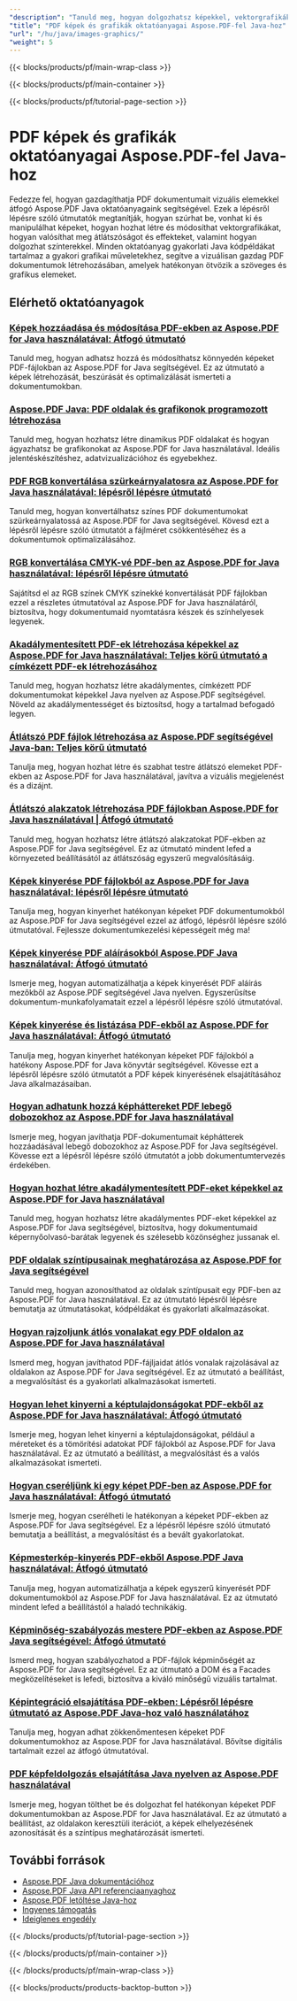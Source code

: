```yaml
---
"description": "Tanuld meg, hogyan dolgozhatsz képekkel, vektorgrafikákkal és vizuális elemekkel PDF dokumentumokban ezekkel az Aspose.PDF Java oktatóanyagokkal."
"title": "PDF képek és grafikák oktatóanyagai Aspose.PDF-fel Java-hoz"
"url": "/hu/java/images-graphics/"
"weight": 5
---
```


{{< blocks/products/pf/main-wrap-class >}}

{{< blocks/products/pf/main-container >}}

{{< blocks/products/pf/tutorial-page-section >}}
# PDF képek és grafikák oktatóanyagai Aspose.PDF-fel Java-hoz

Fedezze fel, hogyan gazdagíthatja PDF dokumentumait vizuális elemekkel átfogó Aspose.PDF Java oktatóanyagaink segítségével. Ezek a lépésről lépésre szóló útmutatók megtanítják, hogyan szúrhat be, vonhat ki és manipulálhat képeket, hogyan hozhat létre és módosíthat vektorgrafikákat, hogyan valósíthat meg átlátszóságot és effekteket, valamint hogyan dolgozhat színterekkel. Minden oktatóanyag gyakorlati Java kódpéldákat tartalmaz a gyakori grafikai műveletekhez, segítve a vizuálisan gazdag PDF dokumentumok létrehozásában, amelyek hatékonyan ötvözik a szöveges és grafikus elemeket.

## Elérhető oktatóanyagok

### [Képek hozzáadása és módosítása PDF-ekben az Aspose.PDF for Java használatával: Átfogó útmutató](./add-change-images-aspose-pdf-java/)
Tanuld meg, hogyan adhatsz hozzá és módosíthatsz könnyedén képeket PDF-fájlokban az Aspose.PDF for Java segítségével. Ez az útmutató a képek létrehozását, beszúrását és optimalizálását ismerteti a dokumentumokban.

### [Aspose.PDF Java: PDF oldalak és grafikonok programozott létrehozása](./aspose-pdf-java-create-pages-graphs-pdfs/)
Tanuld meg, hogyan hozhatsz létre dinamikus PDF oldalakat és hogyan ágyazhatsz be grafikonokat az Aspose.PDF for Java használatával. Ideális jelentéskészítéshez, adatvizualizációhoz és egyebekhez.

### [PDF RGB konvertálása szürkeárnyalatosra az Aspose.PDF for Java használatával: lépésről lépésre útmutató](./convert-pdf-rgb-grayscale-aspose-java/)
Tanuld meg, hogyan konvertálhatsz színes PDF dokumentumokat szürkeárnyalatossá az Aspose.PDF for Java segítségével. Kövesd ezt a lépésről lépésre szóló útmutatót a fájlméret csökkentéséhez és a dokumentumok optimalizálásához.

### [RGB konvertálása CMYK-vé PDF-ben az Aspose.PDF for Java használatával: lépésről lépésre útmutató](./convert-rgb-cmyk-pdf-aspose-java/)
Sajátítsd el az RGB színek CMYK színekké konvertálását PDF fájlokban ezzel a részletes útmutatóval az Aspose.PDF for Java használatáról, biztosítva, hogy dokumentumaid nyomtatásra készek és színhelyesek legyenek.

### [Akadálymentesített PDF-ek létrehozása képekkel az Aspose.PDF for Java használatával: Teljes körű útmutató a címkézett PDF-ek létrehozásához](./create-accessible-pdf-images-aspose-pdf-java/)
Tanuld meg, hogyan hozhatsz létre akadálymentes, címkézett PDF dokumentumokat képekkel Java nyelven az Aspose.PDF segítségével. Növeld az akadálymentességet és biztosítsd, hogy a tartalmad befogadó legyen.

### [Átlátszó PDF fájlok létrehozása az Aspose.PDF segítségével Java-ban: Teljes körű útmutató](./create-transparent-pdfs-aspose-pdf-java/)
Tanulja meg, hogyan hozhat létre és szabhat testre átlátszó elemeket PDF-ekben az Aspose.PDF for Java használatával, javítva a vizuális megjelenést és a dizájnt.

### [Átlátszó alakzatok létrehozása PDF fájlokban Aspose.PDF for Java használatával | Átfogó útmutató](./create-transparent-shapes-aspose-pdf-java/)
Tanuld meg, hogyan hozhatsz létre átlátszó alakzatokat PDF-ekben az Aspose.PDF for Java segítségével. Ez az útmutató mindent lefed a környezeted beállításától az átlátszóság egyszerű megvalósításáig.

### [Képek kinyerése PDF fájlokból az Aspose.PDF for Java használatával: lépésről lépésre útmutató](./extract-images-pdf-aspose-java/)
Tanulja meg, hogyan kinyerhet hatékonyan képeket PDF dokumentumokból az Aspose.PDF for Java segítségével ezzel az átfogó, lépésről lépésre szóló útmutatóval. Fejlessze dokumentumkezelési képességeit még ma!

### [Képek kinyerése PDF aláírásokból Aspose.PDF Java használatával: Átfogó útmutató](./extract-images-pdf-signatures-aspose-pdf-java/)
Ismerje meg, hogyan automatizálhatja a képek kinyerését PDF aláírás mezőkből az Aspose.PDF segítségével Java nyelven. Egyszerűsítse dokumentum-munkafolyamatait ezzel a lépésről lépésre szóló útmutatóval.

### [Képek kinyerése és listázása PDF-ekből az Aspose.PDF for Java használatával: Átfogó útmutató](./aspose-pdf-java-extract-images/)
Tanulja meg, hogyan kinyerhet hatékonyan képeket PDF fájlokból a hatékony Aspose.PDF for Java könyvtár segítségével. Kövesse ezt a lépésről lépésre szóló útmutatót a PDF képek kinyerésének elsajátításához Java alkalmazásaiban.

### [Hogyan adhatunk hozzá képháttereket PDF lebegő dobozokhoz az Aspose.PDF for Java használatával](./aspose-pdf-java-floatingbox-image-background/)
Ismerje meg, hogyan javíthatja PDF-dokumentumait képhátterek hozzáadásával lebegő dobozokhoz az Aspose.PDF for Java segítségével. Kövesse ezt a lépésről lépésre szóló útmutatót a jobb dokumentumtervezés érdekében.

### [Hogyan hozhat létre akadálymentesített PDF-eket képekkel az Aspose.PDF for Java használatával](./create-accessible-pdfs-images-aspose-pdf-java/)
Tanuld meg, hogyan hozhatsz létre akadálymentes PDF-eket képekkel az Aspose.PDF for Java segítségével, biztosítva, hogy dokumentumaid képernyőolvasó-barátak legyenek és szélesebb közönséghez jussanak el.

### [PDF oldalak színtípusainak meghatározása az Aspose.PDF for Java segítségével](./determine-pdf-page-color-types-aspose-java/)
Tanuld meg, hogyan azonosíthatod az oldalak színtípusait egy PDF-ben az Aspose.PDF for Java használatával. Ez az útmutató lépésről lépésre bemutatja az útmutatásokat, kódpéldákat és gyakorlati alkalmazásokat.

### [Hogyan rajzoljunk átlós vonalakat egy PDF oldalon az Aspose.PDF for Java használatával](./draw-diagonal-lines-pdf-aspose-java/)
Ismerd meg, hogyan javíthatod PDF-fájljaidat átlós vonalak rajzolásával az oldalakon az Aspose.PDF for Java segítségével. Ez az útmutató a beállítást, a megvalósítást és a gyakorlati alkalmazásokat ismerteti.

### [Hogyan lehet kinyerni a képtulajdonságokat PDF-ekből az Aspose.PDF for Java használatával: Átfogó útmutató](./extract-image-properties-pdf-aspose-java/)
Ismerje meg, hogyan lehet kinyerni a képtulajdonságokat, például a méreteket és a tömörítési adatokat PDF fájlokból az Aspose.PDF for Java használatával. Ez az útmutató a beállítást, a megvalósítást és a valós alkalmazásokat ismerteti.

### [Hogyan cseréljünk ki egy képet PDF-ben az Aspose.PDF for Java használatával: Átfogó útmutató](./replace-image-aspose-pdf-java-guide/)
Ismerje meg, hogyan cserélheti le hatékonyan a képeket PDF-ekben az Aspose.PDF for Java segítségével. Ez a lépésről lépésre szóló útmutató bemutatja a beállítást, a megvalósítást és a bevált gyakorlatokat.

### [Képmesterkép-kinyerés PDF-ekből Aspose.PDF Java használatával: Átfogó útmutató](./aspose-pdf-java-image-extraction-guide/)
Tanulja meg, hogyan automatizálhatja a képek egyszerű kinyerését PDF dokumentumokból az Aspose.PDF for Java használatával. Ez az útmutató mindent lefed a beállítástól a haladó technikákig.

### [Képminőség-szabályozás mestere PDF-ekben az Aspose.PDF Java segítségével: Átfogó útmutató](./aspose-pdf-java-image-quality-control/)
Ismerd meg, hogyan szabályozhatod a PDF-fájlok képminőségét az Aspose.PDF for Java segítségével. Ez az útmutató a DOM és a Facades megközelítéseket is lefedi, biztosítva a kiváló minőségű vizuális tartalmat.

### [Képintegráció elsajátítása PDF-ekben: Lépésről lépésre útmutató az Aspose.PDF Java-hoz való használatához](./add-images-to-pdfs-using-aspose-pdf-for-java/)
Tanulja meg, hogyan adhat zökkenőmentesen képeket PDF dokumentumokhoz az Aspose.PDF for Java használatával. Bővítse digitális tartalmait ezzel az átfogó útmutatóval.

### [PDF képfeldolgozás elsajátítása Java nyelven az Aspose.PDF használatával](./mastering-pdf-image-processing-aspose-java/)
Ismerje meg, hogyan tölthet be és dolgozhat fel hatékonyan képeket PDF dokumentumokban az Aspose.PDF for Java használatával. Ez az útmutató a beállítást, az oldalakon keresztüli iterációt, a képek elhelyezésének azonosítását és a színtípus meghatározását ismerteti.

## További források

- [Aspose.PDF Java dokumentációhoz](https://docs.aspose.com/pdf/java/)
- [Aspose.PDF Java API referenciaanyaghoz](https://reference.aspose.com/pdf/java/)
- [Aspose.PDF letöltése Java-hoz](https://releases.aspose.com/pdf/java/)
- [Ingyenes támogatás](https://forum.aspose.com/)
- [Ideiglenes engedély](https://purchase.aspose.com/temporary-license/)

{{< /blocks/products/pf/tutorial-page-section >}}

{{< /blocks/products/pf/main-container >}}

{{< /blocks/products/pf/main-wrap-class >}}

{{< blocks/products/products-backtop-button >}}